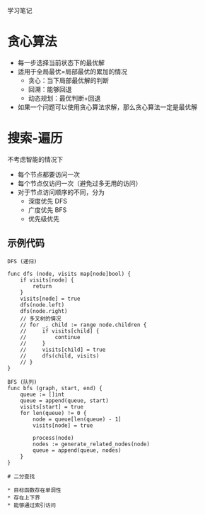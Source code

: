 学习笔记

# 贪心算法

* 每一步选择当前状态下的最优解
* 适用于全局最优=局部最优的累加的情况
    * 贪心：当下局部最优解的判断
    * 回溯：能够回退
    * 动态规划：最优判断+回退
* 如果一个问题可以使用贪心算法求解，那么贪心算法一定是最优解

# 搜索-遍历

不考虑智能的情况下

* 每个节点都要访问一次
* 每个节点仅访问一次（避免过多无用的访问）
* 对于节点访问顺序的不同，分为
    * 深度优先 DFS
    * 广度优先 BFS
    * 优先级优先

## 示例代码

```golang
DFS (递归)

func dfs (node, visits map[node]bool) {
    if visits[node] {
        return
    }
    visits[node] = true
    dfs(node.left)
    dfs(node.right)
    // 多叉树的情况
    // for _, child := range node.children {
    //     if visits[child] {
    //         continue
    //     }
    //     visits[child] = true
    //     dfs(child, visits)
    // }
}
```

```golang
BFS (队列)
func bfs (graph, start, end) {
    queue := []int
    queue = append(queue, start)
    visits[start] = true
    for len(queue) != 0 {
        node = queue[len(queue) - 1]
        visits[node] = true

        process(node)
        nodes := generate_related_nodes(node)
        queue = append(queue, nodes)
    }
}

# 二分查找

* 目标函数存在单调性
* 存在上下界
* 能够通过索引访问

